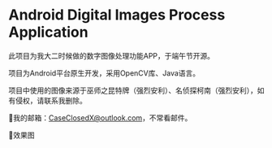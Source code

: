 # Android Digital Images Process Application
 此项目为我大二时候做的数字图像处理功能APP，于端午节开源。
 
 项目为Android平台原生开发，采用OpenCV库、Java语言。
 
 项目中使用的图像来源于巫师之昆特牌（强烈安利）、名侦探柯南（强烈安利），如有侵权，请联系我删除。
 
🌟我的邮箱：CaseClosedX@outlook.com，不常看邮件。

🌟效果图
